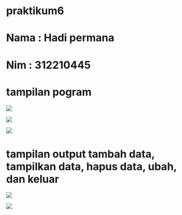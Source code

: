 # praktikum6

# Nama : Hadi permana
# Nim  : 312210445


# tampilan pogram

![](gambar/2022-12-06%20.png)

![](gambar/2022-12-06%20.png)

![](gambar/2022-12-06%20.png)


# tampilan output tambah data, tampilkan data, hapus data, ubah, dan keluar

![](gambar/2022-12-06%20.png)

![](gambar/2022-12-06%20.png)
